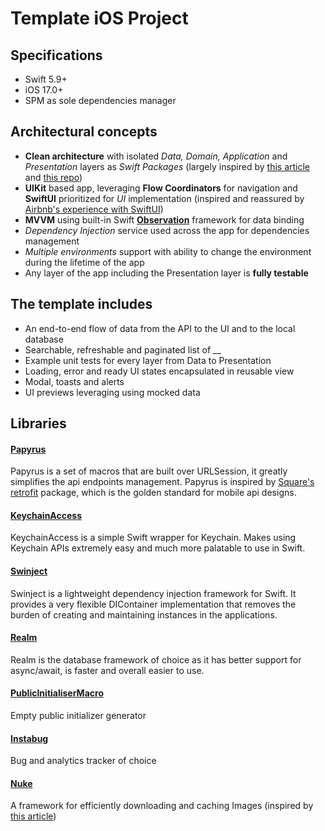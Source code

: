 # Template iOS  Project

## Specifications
- Swift 5.9+
- iOS 17.0+
- SPM as sole dependencies manager

## Architectural concepts
- **Clean architecture** with isolated *Data, Domain, Application* and *Presentation* layers as *Swift Packages* (largely inspired by [this article](https://tech.olx.com/clean-architecture-and-mvvm-on-ios-c9d167d9f5b3) and [this repo](https://github.com/kudoleh/iOS-Clean-Architecture-MVVM))
- **UIKit** based app, leveraging **Flow Coordinators** for navigation and **SwiftUI** prioritized for *UI* implementation (inspired and reassured by [Airbnb's experience with SwiftUI](https://medium.com/airbnb-engineering/unlocking-swiftui-at-airbnb-ea58f50cde49))
- **MVVM** using built-in Swift **[Observation](https://developer.apple.com/documentation/observation)** framework for data binding
- *Dependency Injection* service used across the app for dependencies management
- *Multiple environments* support with ability to change the environment during the lifetime of the app
- Any layer of the app including the Presentation layer is **fully testable**

## The template includes
- An end-to-end flow of data from the API to the UI and to the local database
- Searchable, refreshable and paginated list of __
- Example unit tests for every layer from Data to Presentation
- Loading, error and ready UI states encapsulated in reusable view
- Modal, toasts and alerts
- UI previews leveraging using mocked data

## Libraries
#### [Papyrus](https://github.com/joshuawright11/papyrus)
Papyrus is a set of macros that are built over URLSession, it greatly simplifies the api endpoints management. Papyrus is inspired by [Square's retrofit](https://square.github.io/retrofit/) package, which is the golden standard for mobile api designs.

#### [KeychainAccess](https://github.com/kishikawakatsumi/KeychainAccess)
KeychainAccess is a simple Swift wrapper for Keychain. Makes using Keychain APIs extremely easy and much more palatable to use in Swift.

#### [Swinject](https://github.com/Swinject/Swinject)
Swinject is a lightweight dependency injection framework for Swift. It provides a very flexible DIContainer implementation that removes the burden of creating and maintaining instances in the applications.

#### [Realm](https://github.com/realm/realm-swift)
Realm is the database framework of choice as it has better support for async/await, is faster and overall easier to use.

#### [PublicInitialiserMacro](https://github.com/lutes1/PublicInitialiserMacro)
Empty public initializer generator

#### [Instabug](https://github.com/Instabug/Instabug-SP)
Bug and analytics tracker of choice

#### [Nuke](https://github.com/kean/Nuke)
A framework for efficiently downloading and caching Images (inspired by [this article](https://www.avanderlee.com/swiftui/downloading-caching-images/))
